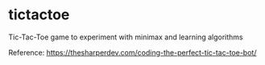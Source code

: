 # tictactoe
Tic-Tac-Toe game to experiment with minimax and learning algorithms


Reference: https://thesharperdev.com/coding-the-perfect-tic-tac-toe-bot/
